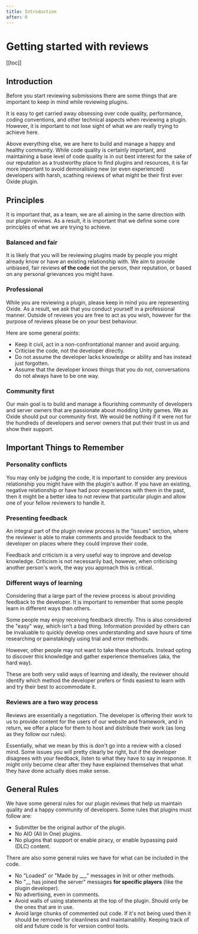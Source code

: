 ```yaml
---
title: Introduction
after: 0
---
```


# Getting started with reviews
[[toc]]
## Introduction

Before you start reviewing submissions there are some things that are important to keep in mind while reviewing plugins. 

It is easy to get carried away obsessing over code quality, performance, coding conventions, and other technical aspects when reviewing a plugin. However, it is important to not lose sight of what we are really trying to achieve here.

Above everything else, we are here to build and manage a happy and healthy community. While code quality is certainly important, and maintaining a base level of code quality is in out best interest for the sake of our reputation as a trustworthy place to find plugins and resources, it is far more important to avoid demoralising new (or even experienced) developers with harsh, scathing reviews of what might be their first ever Oxide plugin.

## Principles

It is important that, as a team, we are all aiming in the same direction with our plugin reviews. As a result, it is important that we define some core principles of what we are trying to achieve.

### Balanced and fair

It is likely that you will be reviewing plugins made by people you might already know or have an existing relationship with. We aim to provide unbiased, fair reviews **of the code** not the person, their reputation, or based on any personal grievances you might have.

### Professional

While you are reviewing a plugin, please keep in mind you are representing Oxide. As a result, we ask that you conduct yourself in a professional manner. Outside of reviews you are free to act as you wish, however for the purpose of reviews please be on your best behaviour.

Here are some general points:

- Keep it civil, act in a non-confrontational manner and avoid arguing.
- Criticise the code, not the developer directly.
- Do not assume the developer lacks knowledge or ability and has instead just forgotten.
- Assume that the developer knows things that you do not, conversations do not always have to be one way.

### Community first

Our main goal is to build and manage a flourishing community of developers and server owners that are passionate about modding Unity games. We as Oxide should put our community first. We would be nothing if it were not for the hundreds of developers and server owners that put their trust in us and show their support.

## Important Things to Remember

### Personality conflicts

You may only be judging the code, it is important to consider any previous relationship you might have with the plugin's author. If you have an existing, negative relationship or have had poor experiences with them in the past, then it might be a better idea to not review that particular plugin and allow one of your fellow reviewers to handle it.

### Presenting feedback

An integral part of the plugin review process is the "issues" section, where the reviewer is able to make comments and provide feedback to the developer on places where they could improve their code.

Feedback and criticism is a very useful way to improve and develop knowledge. Criticism is not necessarily bad, however, when criticising another person's work, the way you approach this is critical.

### Different ways of learning

Considering that a large part of the review process is about providing feedback to the developer. It is important to remember that some people learn in different ways than others.

Some people may enjoy receiving feedback directly. This is also considered the "easy" way, which isn't a bad thing. Information provided by others can be invaluable to quickly develop ones understanding and save hours of time researching or painstakingly using trial and error methods.

However, other people may not want to take these shortcuts. Instead opting to discover this knowledge and gather experience themselves (aka, the hard way).

These are both very valid ways of learning and ideally, the reviewer should identify which method the developer prefers or finds easiest to learn with and try their best to accommodate it.

### Reviews are a two way process

Reviews are essentially a negotiation. The developer is offering their work to us to provide content for the users of our website and framework, and in return, we offer a place for them to host and distribute their work (as long as they follow our rules).

Essentially, what we mean by this is don't go into a review with a closed mind. Some issues you will pretty clearly be right, but if the developer disagrees with your feedback, listen to what they have to say in response. It might only become clear after they have explained themselves that what they have done actually does make sense.

## General Rules

We have some general rules for our plugin reviews that help us maintain quality and a happy community of developers. Some rules that plugins must follow are:

- Submitter be the original author of the plugin.
- No AIO (All In One) plugins.
- No plugins that support or enable piracy, or enable bypassing paid (DLC) content.

There are also some general rules we have for what can be included in the code.

- No "Loaded" or "Made by ___" messages in Init or other methods.
- No "__ has joined the server" messages **for specific players** (like the plugin developer).
- No advertising, even in comments.
- Avoid walls of using statements at the top of the plugin. Should only be the ones that are in use.
- Avoid large chunks of commented out code. If it's not being used then it should be removed for cleanliness and maintainability. Keeping track of old and future code is for version control tools.
